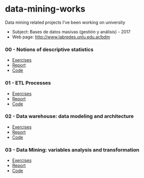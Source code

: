 # data-mining-works
Data mining related projects I've been working on university

- Subject: Bases de datos masivas (gestión y análisis) - 2017
- Web page: http://www.labredes.unlu.edu.ar/bdm

### 00 - Notions of descriptive statistics

- [Exercises](https://drive.google.com/open?id=0B13cNeaiufwVYmY2Q3ZtenNaYVU)
- [Report](https://drive.google.com/open?id=1dIrguEKV3SaQq4FPp2bRdh-Nv9PavMAl7sY9L2SUhA0)
- [Code](00)

### 01 - ETL Processes

- [Exercises](https://drive.google.com/open?id=0B13cNeaiufwVR3dFcTdZeG8ySHc)
- [Report](https://drive.google.com/open?id=1aqAShDYIcNRKWI95Wt7PmCzrJxxYP4TlejGynzlppAg)
- [Code](01)

### 02 - Data warehouse: data modeling and architecture

- [Exercises](https://drive.google.com/open?id=0B13cNeaiufwValU5bGdqYjlhOFU)
- [Report](https://drive.google.com/open?id=1cC5XsNfetTGXX8P1AQVcJFBgRL_-oT3oCVcM_oA7iU4)
- [Code](02)

### 03 - Data Mining: variables analysis and transformation 

- [Exercises](https://drive.google.com/open?id=0B13cNeaiufwVRm5felhRaks5QnM)
- [Report](https://drive.google.com/open?id=1wXmuuCYnQjOs-JFKApjOPja-mFyNemWOcosxtFjOHNc)
- [Code](03)
